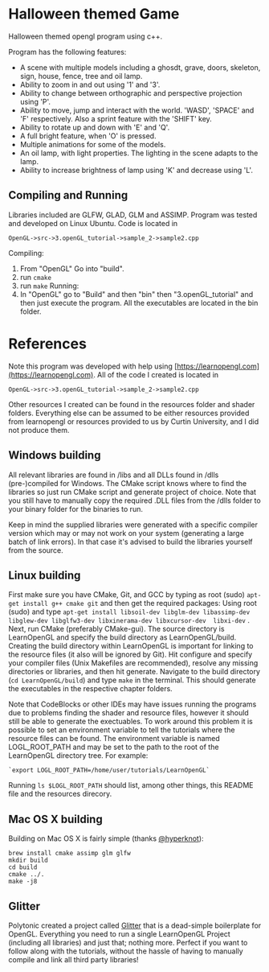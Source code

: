 # Halloween themed Game
Halloween themed opengl program using c++. 

Program has the following features:
- A scene with multiple models including a ghosdt, grave, doors, skeleton, sign, house, fence, tree and oil lamp.
- Ability to zoom in and out using '1' and '3'.
- Ability to change between orthographic and perspective projection using 'P'.
- Ability to move, jump and interact with the world. 'WASD', 'SPACE' and 'F' respectively. Also a sprint feature with the 'SHIFT' key.
- Ability to rotate up and down with 'E' and 'Q'.
- A full bright feature, when 'O' is pressed. 
- Multiple animations for some of the models.
- An oil lamp, with light properties. The lighting in the scene adapts to the lamp. 
- Ability to increase brightness of lamp using 'K' and decrease using 'L'. 


## Compiling and Running
Libraries included are GLFW, GLAD, GLM and ASSIMP. Program was tested and developed on Linux Ubuntu. 
Code is located in 
```
OpenGL->src->3.openGL_tutorial->sample_2->sample2.cpp
```
Compiling:
1. From "OpenGL" Go into "build".
2. run ```cmake```
3. run ```make```
Running:
1. In "OpenGL" go to "Build" and then "bin" then "3.openGL_tutorial" and then just execute the program.  All the executables 
are located in the bin folder. 

# References
Note this program was developed with help using [https://learnopengl.com](https://learnopengl.com). 
All of the code I created is located in
```
OpenGL->src->3.openGL_tutorial->sample_2->sample2.cpp
```
Other resources I created can be found in the resources folder and shader folders. 
Everything else can be assumed to be either resources provided from learnopengl or resources provided to us by Curtin University, and I did not produce them. 

## Windows building
All relevant libraries are found in /libs and all DLLs found in /dlls (pre-)compiled for Windows. 
The CMake script knows where to find the libraries so just run CMake script and generate project of choice.
Note that you still have to manually copy the required .DLL files from the /dlls folder to your binary folder for the binaries to run.

Keep in mind the supplied libraries were generated with a specific compiler version which may or may not work on your system (generating a large batch of link errors). In that case it's advised to build the libraries yourself from the source.

## Linux building
First make sure you have CMake, Git, and GCC by typing as root (sudo) `apt-get install g++ cmake git` and then get the required packages:
Using root (sudo) and type `apt-get install libsoil-dev libglm-dev libassimp-dev libglew-dev libglfw3-dev libxinerama-dev libxcursor-dev  libxi-dev` .
Next, run CMake (preferably CMake-gui). The source directory is LearnOpenGL and specify the build directory as LearnOpenGL/build. Creating the build directory within LearnOpenGL is important for linking to the resource files (it also will be ignored by Git). Hit configure and specify your compiler files (Unix Makefiles are recommended), resolve any missing directories or libraries, and then hit generate. Navigate to the build directory (`cd LearnOpenGL/build`) and type `make` in the terminal. This should generate the executables in the respective chapter folders.

Note that CodeBlocks or other IDEs may have issues running the programs due to problems finding the shader and resource files, however it should still be able to generate the exectuables. To work around this problem it is possible to set an environment variable to tell the tutorials where the resource files can be found. The environment variable is named LOGL_ROOT_PATH and may be set to the path to the root of the LearnOpenGL directory tree. For example:

    `export LOGL_ROOT_PATH=/home/user/tutorials/LearnOpenGL`

Running `ls $LOGL_ROOT_PATH` should list, among other things, this README file and the resources direcory.

## Mac OS X building
Building on Mac OS X is fairly simple (thanks [@hyperknot](https://github.com/hyperknot)):
```
brew install cmake assimp glm glfw
mkdir build
cd build
cmake ../.
make -j8
```

## Glitter
Polytonic created a project called [Glitter](https://github.com/Polytonic/Glitter) that is a dead-simple boilerplate for OpenGL. 
Everything you need to run a single LearnOpenGL Project (including all libraries) and just that; nothing more. 
Perfect if you want to follow along with the tutorials, without the hassle of having to manually compile and link all third party libraries!
